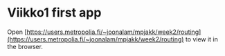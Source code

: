 # Viikko1 first app

Open [https://users.metropolia.fi/~joonalam/mpjakk/week2/routing](https://users.metropolia.fi/~joonalam/mpjakk/week2/routing) to view it in the browser.
